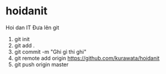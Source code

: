 # hoidanit
Hoi dan IT
Đưa lên git
1. git init
2. git add .
3. git commit -m "Ghi gì thi ghi"
4. git remote add origin https://github.com/kurawata/hoidanit
5. git push origin master


